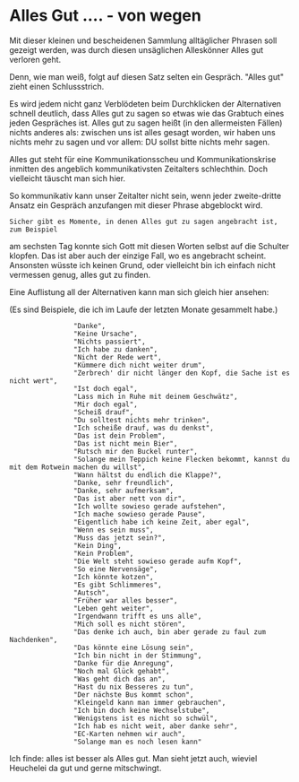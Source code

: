 # Alles Gut .... - von wegen

Mit dieser kleinen und bescheidenen Sammlung alltäglicher Phrasen soll
gezeigt werden, was durch diesen unsäglichen Alleskönner Alles gut verloren geht.

Denn, wie man weiß, folgt auf diesen Satz selten ein Gespräch.
"Alles gut" zieht einen Schlussstrich.
  
  Es wird jedem nicht ganz Verblödeten beim Durchklicken der Alternativen schnell deutlich,
  dass Alles gut zu sagen	so etwas wie das Grabtuch eines jeden Gespräches ist.
  Alles gut zu sagen heißt (in den allermeisten Fällen) nichts anderes als:
  zwischen uns ist alles gesagt worden, wir haben uns nichts mehr zu sagen und
  vor allem: DU sollst bitte nichts mehr sagen.
  
  Alles gut steht für eine Kommunikationsscheu und Kommunikationskrise inmitten
  des angeblich kommunikativsten Zeitalters schlechthin. Doch vielleicht täuscht
  man sich hier.
  
  So kommunikativ kann unser Zeitalter nicht sein, wenn jeder zweite-dritte Ansatz
  ein Gespräch anzufangen mit dieser Phrase abgeblockt wird.
  
    Sicher gibt es Momente, in denen Alles gut zu sagen angebracht ist, zum Beispiel
  am sechsten Tag konnte sich Gott mit diesen Worten selbst auf die Schulter klopfen.
  Das ist aber auch der einzige Fall, wo es angebracht scheint. Ansonsten wüsste ich keinen Grund,
  oder vielleicht bin ich einfach nicht vermessen genug, alles gut zu finden.
  
  Eine Auflistung all der Alternativen kann man sich gleich hier ansehen:
  
  (Es sind Beispiele, die ich im Laufe der letzten Monate gesammelt habe.)
  
                    "Danke",
                    "Keine Ursache",
                    "Nichts passiert",
                    "Ich habe zu danken",
                    "Nicht der Rede wert",
                    "Kümmere dich nicht weiter drum",
                    "Zerbrech' dir nicht länger den Kopf, die Sache ist es nicht wert",
                    "Ist doch egal",
                    "Lass mich in Ruhe mit deinem Geschwätz",
                    "Mir doch egal",
                    "Scheiß drauf",
                    "Du solltest nichts mehr trinken",
                    "Ich scheiße drauf, was du denkst",
                    "Das ist dein Problem",
                    "Das ist nicht mein Bier",
                    "Rutsch mir den Buckel runter",
                    "Solange mein Teppich keine Flecken bekommt, kannst du mit dem Rotwein machen du willst",
                    "Wann hältst du endlich die Klappe?",
                    "Danke, sehr freundlich",
                    "Danke, sehr aufmerksam",
                    "Das ist aber nett von dir",
                    "Ich wollte sowieso gerade aufstehen",
                    "Ich mache sowieso gerade Pause",
                    "Eigentlich habe ich keine Zeit, aber egal",
                    "Wenn es sein muss",
                    "Muss das jetzt sein?",
                    "Kein Ding",
                    "Kein Problem",
                    "Die Welt steht sowieso gerade aufm Kopf",
                    "So eine Nervensäge",
                    "Ich könnte kotzen",
                    "Es gibt Schlimmeres",
                    "Autsch",
                    "Früher war alles besser",
                    "Leben geht weiter",
                    "Irgendwann trifft es uns alle",
                    "Mich soll es nicht stören",
                    "Das denke ich auch, bin aber gerade zu faul zum Nachdenken",
                    "Das könnte eine Lösung sein",
                    "Ich bin nicht in der Stimmung",
                    "Danke für die Anregung",
                    "Noch mal Glück gehabt",
                    "Was geht dich das an",
                    "Hast du nix Besseres zu tun",
                    "Der nächste Bus kommt schon",
                    "Kleingeld kann man immer gebrauchen",
                    "Ich bin doch keine Wechselstube",
                    "Wenigstens ist es nicht so schwül",
                    "Ich hab es nicht weit, aber danke sehr",
                    "EC-Karten nehmen wir auch",
                    "Solange man es noch lesen kann"
  
  Ich finde: alles ist besser als Alles gut. Man sieht jetzt auch, wieviel Heuchelei da gut und gerne mitschwingt.
